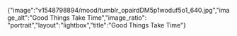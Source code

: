 {"image":"v1548798894/mood/tumblr_opairdDM5p1woduf5o1_640.jpg","image_alt":"Good Things Take Time","image_ratio": "portrait","layout":"lightbox","title":"Good Things Take Time"}